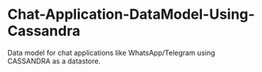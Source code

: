 # Chat-Application-DataModel-Using-Cassandra

Data model for chat applications like WhatsApp/Telegram using CASSANDRA as a datastore.
